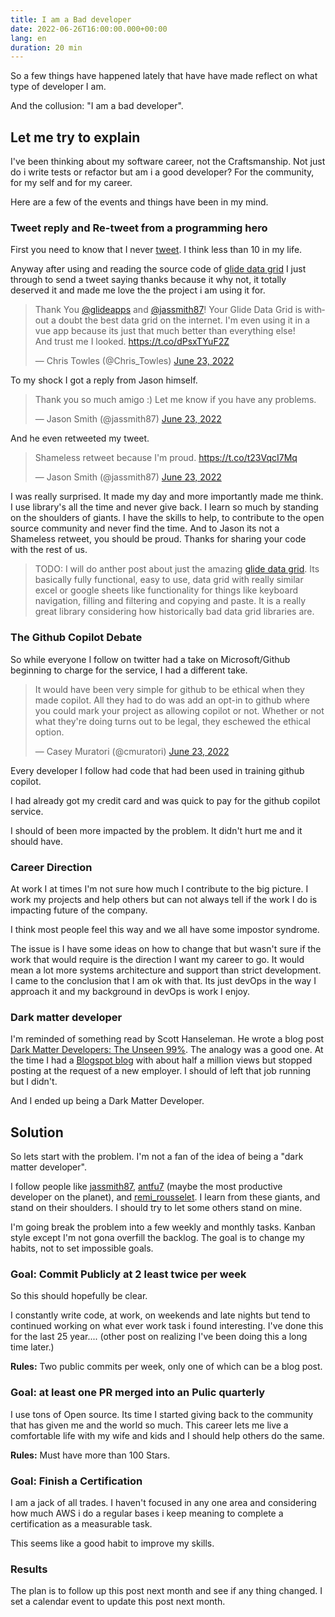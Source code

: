 ```yaml
---
title: I am a Bad developer
date: 2022-06-26T16:00:00.000+00:00
lang: en
duration: 20 min
---
```


So a few things have happened lately that have have made reflect on what type of developer I am.

And the collusion: "I am a bad developer".

## Let me try to explain

I've been thinking about my software career, not the Craftsmanship. Not just do i write tests or refactor but am i a good developer? For the community, for my self and for my career.

Here are a few of the events and things have been in my mind.

### Tweet reply and Re-tweet from a programming hero

First you need to know that I never [tweet](https://twitter.com/Chris_Towles). I think less than 10 in my life.

Anyway after using and reading the source code of [glide data grid](https://github.com/glideapps/glide-data-grid) I just through to send a tweet saying thanks because it why not, it totally deserved it and made me love the the project i am using it for.
<blockquote class="twitter-tweet"><p lang="en" dir="ltr">Thank You <a href="https://twitter.com/glideapps?ref_src=twsrc%5Etfw">@glideapps</a> and <a href="https://twitter.com/jassmith87?ref_src=twsrc%5Etfw">@jassmith87</a>! Your Glide Data Grid is without a doubt the best data grid on the internet. I&#39;m even using it in a vue app because its just that much better than everything else! <br>And trust me I looked. <a href="https://t.co/dPsxTYuF2Z">https://t.co/dPsxTYuF2Z</a></p>&mdash; Chris Towles (@Chris_Towles) <a href="https://twitter.com/Chris_Towles/status/1539814088666238976?ref_src=twsrc%5Etfw">June 23, 2022</a></blockquote> <script async src="https://platform.twitter.com/widgets.js" charset="utf-8"></script>

To my shock I got a reply from Jason himself.
<blockquote class="twitter-tweet"><p lang="en" dir="ltr">Thank you so much amigo :) Let me know if you have any problems.</p>&mdash; Jason Smith (@jassmith87) <a href="https://twitter.com/jassmith87/status/1539816474054840320?ref_src=twsrc%5Etfw">June 23, 2022</a></blockquote> <script async src="https://platform.twitter.com/widgets.js" charset="utf-8"></script>

And he even retweeted my tweet.

<blockquote class="twitter-tweet"><p lang="en" dir="ltr">Shameless retweet because I&#39;m proud. <a href="https://t.co/t23VqcI7Mq">https://t.co/t23VqcI7Mq</a></p>&mdash; Jason Smith (@jassmith87) <a href="https://twitter.com/jassmith87/status/1539816533261619200?ref_src=twsrc%5Etfw">June 23, 2022</a></blockquote> <script async src="https://platform.twitter.com/widgets.js" charset="utf-8"></script>

I was really surprised. It made my day and more importantly made me think. I use library's all the time and never give back. I learn so much by standing on the shoulders of giants. I have the skills to help, to contribute to the open source community and never find the time. And to Jason its not a Shameless retweet, you should be proud. Thanks for sharing your code with the rest of us.

> TODO: I will do anther post about just the amazing [glide data grid](https://github.com/glideapps/glide-data-grid). Its basically fully functional, easy to use, data grid with really similar excel or google sheets like functionality for things like keyboard navigation, filling and filtering and copying and paste. It is a really great library considering how historically bad data grid libraries are.

### The Github Copilot Debate

So while everyone I follow on twitter had a take on Microsoft/Github beginning to charge for the service, I had a different take.

<blockquote class="twitter-tweet"><p lang="en" dir="ltr">It would have been very simple for github to be ethical when they made copilot. All they had to do was add an opt-in to github where you could mark your project as allowing copilot or not. Whether or not what they&#39;re doing turns out to be legal, they eschewed the ethical option.</p>&mdash; Casey Muratori (@cmuratori) <a href="https://twitter.com/cmuratori/status/1540078652246749184?ref_src=twsrc%5Etfw">June 23, 2022</a></blockquote> <script async src="https://platform.twitter.com/widgets.js" charset="utf-8"></script>

Every developer I follow had code that had been used in training github copilot.

I had already got my credit card and was quick to pay for the github copilot service.

I should of been more impacted by the problem. It didn't hurt me and it should have.

### Career Direction

At work I at times I'm not sure how much I contribute to the big picture. I work my projects and help others but can not always tell if the work I do is impacting future of the company.

I think most people feel this way and we all have some impostor syndrome.

The issue is I have some ideas on how to change that but wasn't sure if the work that would require is the direction I want my career to go. It would mean a lot more systems architecture and support than strict development. I came to the conclusion that I am ok with that. Its just devOps in the way I approach it and my background in devOps is work I enjoy.

### Dark matter developer

I'm reminded of something read by Scott Hanseleman. He wrote a blog post [Dark Matter Developers: The Unseen 99%](https://www.hanselman.com/blog/dark-matter-developers-the-unseen-99).  The analogy was a good one. At the time I had a [Blogspot blog](https://christowles.blogspot.com/) with about half a million views but stopped posting at the request of a new employer.  I should of left that job running but I didn't.

And I ended up being a Dark Matter Developer.

## Solution

So lets start with the problem. I'm not a fan of the idea of being a "dark matter developer".

I follow people like [jassmith87](https://twitter.com/jassmith87), [antfu7](https://twitter.com/antfu7) (maybe the most productive developer on the planet), and [remi_rousselet](https://twitter.com/remi_rousselet). I learn from these giants, and  stand on their shoulders. I should try to let some others stand on mine.

I'm going break the problem into a few weekly and monthly tasks. Kanban style except I'm not gona overfill the backlog. The goal is to change my habits, not to set impossible goals.

### Goal: Commit Publicly at 2 least twice per week

So this should hopefully be clear.

I constantly write code, at work, on weekends and late nights but tend to continued working on what ever work task i found interesting. I've done this for the last 25 year.... (other post on realizing I've been doing this a long time later.)

**Rules:** Two public commits per week, only one of which can be a blog post.

### Goal: at least one PR merged into an Pulic quarterly

I use tons of Open source. Its time I started giving back to the community that has given me and the world so much. This career lets me live a comfortable life with my wife and kids and I should help others do the same.

**Rules:** Must have more than 100 Stars.

### Goal: Finish a Certification

I am a jack of all trades. I haven't focused in any one area and considering how much AWS i do a regular bases i keep meaning to complete a certification as a measurable task.

This seems like a good habit to improve my skills.

### Results

The plan is to follow up this post next month and see if any thing changed. I set a calendar event to update this post next month.
